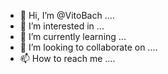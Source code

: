 - 👋 Hi, I’m @VitoBach ....
- 👀 I’m interested in ...
- 🌱 I’m currently learning ...
- 💞️ I’m looking to collaborate on ....
- 📫 How to reach me ....

<!---
VitoBach/VitoBach is a ✨ special ✨ repository because its `README.md` (this file) appears on your GitHub profile.
You can click the Preview link to take a look at your changes.
--->

